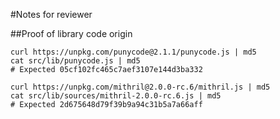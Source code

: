 #Notes for reviewer

##Proof of library code origin
```shell script
curl https://unpkg.com/punycode@2.1.1/punycode.js | md5
cat src/lib/punycode.js | md5
# Expected 05cf102fc465c7aef3107e144d3ba332
```

```shell script
curl https://unpkg.com/mithril@2.0.0-rc.6/mithril.js | md5
cat src/lib/sources/mithril-2.0.0-rc.6.js | md5
# Expected 2d675648d79f39b9a94c31b5a7a66aff
```
